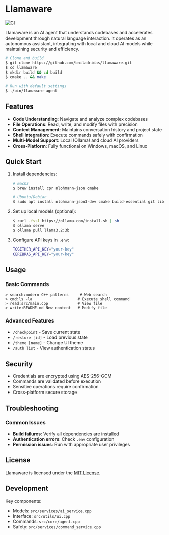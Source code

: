 
# Llamaware

[![CI](https://github.com/bniladridas/llamaware/actions/workflows/ci.yml/badge.svg)](https://github.com/bniladridas/llamaware/actions/workflows/ci.yml)

Llamaware is an AI agent that understands codebases and accelerates development through natural language interaction. It operates as an autonomous assistant, integrating with local and cloud AI models while maintaining security and efficiency.

```bash
# Clone and build
$ git clone https://github.com/bniladridas/llamaware.git
$ cd llamaware
$ mkdir build && cd build
$ cmake .. && make

# Run with default settings
$ ./bin/llamaware-agent
```

## Features

- **Code Understanding**: Navigate and analyze complex codebases
- **File Operations**: Read, write, and modify files with precision
- **Context Management**: Maintains conversation history and project state
- **Shell Integration**: Execute commands safely with confirmation
- **Multi-Model Support**: Local (Ollama) and cloud AI providers
- **Cross-Platform**: Fully functional on Windows, macOS, and Linux

## Quick Start

1. Install dependencies:
   ```bash
   # macOS
   $ brew install cpr nlohmann-json cmake
   
   # Ubuntu/Debian
   $ sudo apt install nlohmann-json3-dev cmake build-essential git libcurl4-openssl-dev
   ```

2. Set up local models (optional):
   ```bash
   $ curl -fssl https://ollama.com/install.sh | sh
   $ ollama serve
   $ ollama pull llama3.2:3b
   ```

3. Configure API keys in `.env`:
   ```bash
   TOGETHER_API_KEY="your-key"
   CEREBRAS_API_KEY="your-key"
   ```

## Usage

### Basic Commands
```
> search:modern C++ patterns     # Web search
> cmd:ls -la                    # Execute shell command
> read:src/main.cpp             # View file
> write:README.md New content   # Modify file
```

### Advanced Features
- `/checkpoint` - Save current state
- `/restore [id]` - Load previous state
- `/theme [name]` - Change UI theme
- `/auth list` - View authentication status

## Security

- Credentials are encrypted using AES-256-GCM
- Commands are validated before execution
- Sensitive operations require confirmation
- Cross-platform secure storage

## Troubleshooting

### Common Issues
- **Build failures**: Verify all dependencies are installed
- **Authentication errors**: Check `.env` configuration
- **Permission issues**: Run with appropriate user privileges

## License

Llamaware is licensed under the [MIT License](LICENSE).

## Development

Key components:
- Models: `src/services/ai_service.cpp`
- Interface: `src/utils/ui.cpp`
- Commands: `src/core/agent.cpp`
- Safety: `src/services/command_service.cpp`